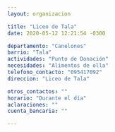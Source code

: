 ```yaml
---
layout: organizacion

title: "Liceo de Tala"
date: 2020-05-12 12:21:54 -0300

departamento: "Canelones"
barrio: "Tala"
actividades: "Punto de Donación"
necesidades: "Alimentos de olla"
telefono_contacto: "095417092"
direccion: "Liceo de Tala"

otros_contactos: ""
horario: "Durante el día"
aclaraciones: ""
cuenta_bancaria: ""

---
```


